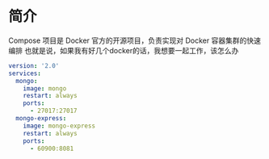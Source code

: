# 简介
Compose 项目是 Docker 官方的开源项目，负责实现对 Docker 容器集群的快速编排
也就是说，如果我有好几个docker的话，我想要一起工作，该怎么办

```yml
version: '2.0'
services:
  mongo:
    image: mongo
    restart: always
    ports:
      - 27017:27017
  mongo-express:
    image: mongo-express
    restart: always
    ports:
      - 60900:8081
```
